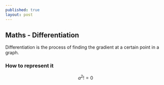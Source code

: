 ```yaml
---
published: true
layout: post
---
```




## Maths - Differentiation
Differentiation is the process of finding the gradient at a certain point in a graph.

### How to represent it

$$a^2 != 0$$
